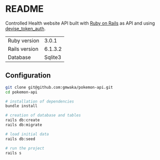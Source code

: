 # README

Controlled Health website API built with [Ruby on Rails](https://rubyonrails.org/) as API and using [devise_token_auth](https://github.com/lynndylanhurley/devise_token_auth).

<table>
  <tr>
    <td>Ruby version</td>
    <td>
      3.0.1
    </td>
  </tr>
  <tr>
    <td>Rails version</td>
    <td>
      6.1.3.2
    </td>
  </tr>
  <tr>
    <td>Database</td>
    <td>
      Sqlite3
    </td>
  </tr>
</table>

## Configuration

```bash
git clone git@github.com:gmwaka/pokemon-api.git
cd pokemon-api

# installation of dependencies
bundle install

# creation of database and tables
rails db:create
rails db:migrate

# load initial data
rails db:seed

# run the project
rails s
```
